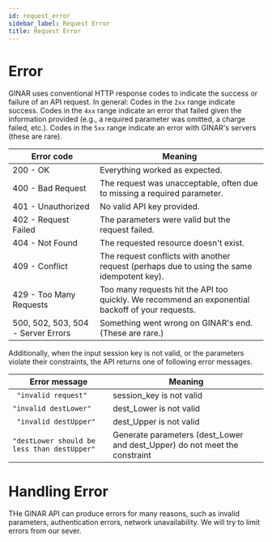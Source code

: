 ```yaml
---
id: request_error
sidebar_label: Request Error
title: Request Error
---
```

# Error

GINAR uses conventional HTTP response codes to indicate the success or failure of an API request. In general: Codes in the ``2xx`` range indicate success. Codes in the ``4xx`` range indicate an error that failed given the information provided (e.g., a required parameter was omitted, a charge failed, etc.). Codes in the ``5xx`` range indicate an error with GINAR's servers (these are rare).

 
 Error code | Meaning 
------------|---------
200 - OK     |    Everything worked as expected. 
400 - Bad Request    |    The request was unacceptable, often due to missing a required parameter.
401 - Unauthorized    |    No valid API key provided.
402 - Request Failed   |   The parameters were valid but the request failed. 
404 - Not Found   |   The requested resource doesn't exist.
409 - Conflict  |   The request conflicts with another request (perhaps due to using the same idempotent key). 
429 - Too Many Requests   |    Too many requests hit the API too quickly. We recommend an exponential backoff of your requests. 
500, 502, 503, 504 - Server Errors   |    Something went wrong on GINAR's end. (These are rare.)

Additionally, when the input session key is not valid, or the parameters violate their constraints, the API returns one of following error messages.

 Error message | Meaning 
-------------------|---------
``` "invalid request"```    |    session_key is not valid 
```"invalid destLower"```   |    dest_Lower is not valid
``` "invalid destUpper"```   |    dest_Upper is not valid
```"destLower should be less than destUpper"```  |  Generate parameters (dest_Lower and dest_Upper) do not meet the constraint

# Handling Error
THe GINAR API can produce errors for many reasons, such as invalid parameters, authentication errors, network unavailability.
We will try to limit errors from our sever.

